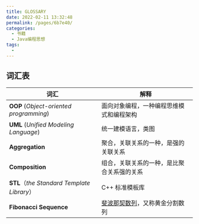```yaml
---
title: GLOSSARY
date: 2022-02-11 13:32:48
permalink: /pages/6b7e40/
categories:
  - 书籍
  - Java编程思想
tags:
  - 
---
```

 ## 词汇表

| 词汇  |  解释  |
| ----------------| ----------|
| **OOP** (*Object-oriented programming*) | 面向对象编程，一种编程思维模式和编程架构|
| **UML** (*Unified Modeling Language*)  |  统一建模语言，类图 |
| **Aggregation**        | 聚合，关联关系的一种，是强的关联关系|
| **Composition**       | 组合，关联关系的一种，是比聚合关系强的关系 |
| **STL**（*the Standard Template Library*）| C++ 标准模板库|
| **Fibonacci Sequence**| [斐波那契数列](https://zh.wikipedia.org/wiki/斐波那契数列)，又称黄金分割数列 |

